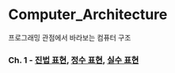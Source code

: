 # Computer_Architecture
프로그래밍 관점에서 바라보는 컴퓨터 구조

### Ch. 1 - [진법 표현](https://kangdy25.tistory.com/46?category=1040262), [정수 표현](https://kangdy25.tistory.com/50?category=1040262), [실수 표현](https://kangdy25.tistory.com/51?category=1040262)
